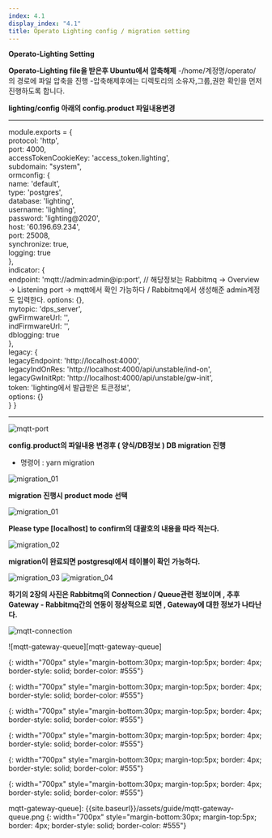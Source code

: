 ```yaml
---
index: 4.1
display_index: "4.1"
title: Operato Lighting config / migration setting
---
```


**Operato-Lighting Setting**

**Operato-Lighting file을 받은후 Ubuntu에서 압축해제** 
-/home/계정명/operato/ 의 경로에 파일 압축을 진행 
-압축해제후에는 디렉토리의 소유자,그룹,권한 확인을 먼저 진행하도록 합니다.

**lighting/config 아래의 config.product 파일내용변경**

---
module.exports = {  
  protocol: 'http',  
  port: 4000,  
  accessTokenCookieKey: 'access_token.lighting',  
  subdomain: "system",  
  ormconfig: {  
    name: 'default',  
    type: 'postgres',  
    database: 'lighting',  
    username: 'lighting',  
    password: 'lighting@2020',  
    host: '60.196.69.234',  
    port: 25008,  
    synchronize: true,  
    logging: true  
  },  
  indicator: {  
    endpoint: 'mqtt://admin:admin@ip:port',  // 해당정보는 Rabbitmq -> Overview -> Listening port -> mqtt에서 확인 가능하다 / Rabbitmq에서 생성해준 admin계정도 입력한다.
    options: {},  
    mytopic: 'dps_server',  
    gwFirmwareUrl: '',  
    indFirmwareUrl: '',  
    dblogging: true  
  },  
  legacy: {  
    legacyEndpoint: 'http://localhost:4000',  
    legacyIndOnRes: 'http://localhost:4000/api/unstable/ind-on',  
    legacyGwInitRpt: 'http://localhost:4000/api/unstable/gw-init',  
    token: 'lighting에서 발급받은 토큰정보',  
    options: {}  
  }
}

---
![mqtt-port][mqtt-port]

**config.product의 파일내용 변경후 ( 양식/DB정보 ) DB migration 진행**

- 명령어 : yarn migration

![migration_01][migration_01]

**migration 진행시 product mode 선택**

![migration_01][migration_01]

**Please type [localhost] to confirm의 대괄호의 내용을 따라 적는다.**

![migration_02][migration_02]

**migration이 완료되면 postgresql에서 테이블이 확인 가능하다.**

![migration_03][migration_03]
![migration_04][migration_04]

**하기의 2장의 사진은 Rabbitmq의 Connection / Queue관련 정보이며 , 추후 Gateway - Rabbitmq간의 연동이 정상적으로 되면 , Gateway에 대한 정보가 나타난다.**

![mqtt-connection][mqtt-connection]  

![mqtt-gateway-queue][mqtt-gateway-queue]  


[migration_01]: {{site.baseurl}}/assets/client/migration_01.png
{: width="700px" style="margin-bottom:30px; margin-top:5px; border: 4px; border-style: solid; border-color: #555"}

[migration_02]: {{site.baseurl}}/assets/client/migration_02.png
{: width="700px" style="margin-bottom:30px; margin-top:5px; border: 4px; border-style: solid; border-color: #555"}

[migration_03]: {{site.baseurl}}/assets/client/migration_03.png
{: width="700px" style="margin-bottom:30px; margin-top:5px; border: 4px; border-style: solid; border-color: #555"}

[migration_04]: {{site.baseurl}}/assets/client/migration_04.png
{: width="700px" style="margin-bottom:30px; margin-top:5px; border: 4px; border-style: solid; border-color: #555"}

[mqtt-port]: {{site.baseurl}}/assets/guide/mqtt-port.png
{: width="700px" style="margin-bottom:30px; margin-top:5px; border: 4px; border-style: solid; border-color: #555"}

[mqtt-connection]: {{site.baseurl}}/assets/guide/mqtt-connection.png
{: width="700px" style="margin-bottom:30px; margin-top:5px; border: 4px; border-style: solid; border-color: #555"}

mqtt-gateway-queue]: {{site.baseurl}}/assets/guide/mqtt-gateway-queue.png
{: width="700px" style="margin-bottom:30px; margin-top:5px; border: 4px; border-style: solid; border-color: #555"}
